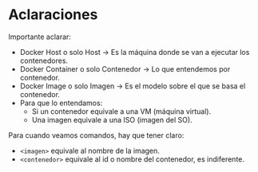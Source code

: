 # Aclaraciones

Importante aclarar:

* Docker Host o solo Host -> Es la máquina donde se van a ejecutar los contenedores.
* Docker Container o solo Contenedor -> Lo que entendemos por contenedor.
* Docker Image o solo Imagen -> Es el modelo sobre el que se basa el contenedor.
* Para que lo entendamos:
    * Si un contenedor equivale a una VM (máquina virtual).
    * Una imagen equivale a una ISO (imagen del SO).

Para cuando veamos comandos, hay que tener claro:

* `<imagen>` equivale al nombre de la imagen.
* `<contenedor>` equivale al id o nombre del contenedor, es indiferente.